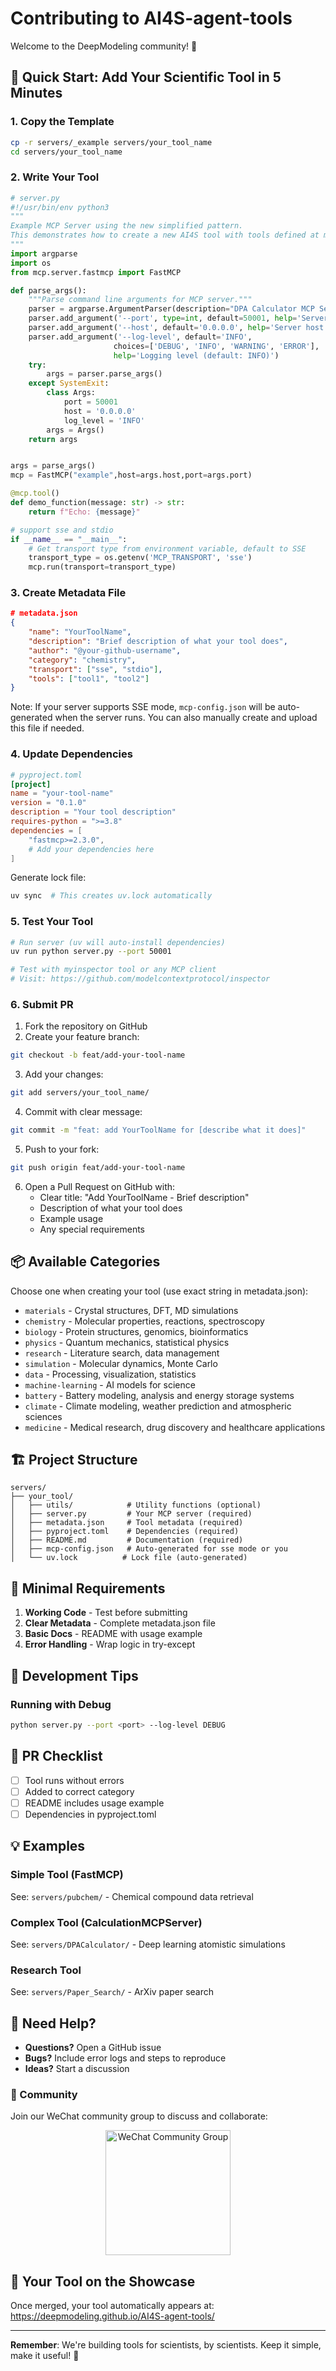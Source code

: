 # Contributing to AI4S-agent-tools

Welcome to the DeepModeling community! 🎉

## 🚀 Quick Start: Add Your Scientific Tool in 5 Minutes

### 1. Copy the Template
```bash
cp -r servers/_example servers/your_tool_name
cd servers/your_tool_name
```
### 2. Write Your Tool
```python
# server.py
#!/usr/bin/env python3
"""
Example MCP Server using the new simplified pattern.
This demonstrates how to create a new AI4S tool with tools defined at module level.
"""
import argparse
import os
from mcp.server.fastmcp import FastMCP

def parse_args():
    """Parse command line arguments for MCP server."""
    parser = argparse.ArgumentParser(description="DPA Calculator MCP Server")
    parser.add_argument('--port', type=int, default=50001, help='Server port (default: 50001)')
    parser.add_argument('--host', default='0.0.0.0', help='Server host (default: 0.0.0.0)')
    parser.add_argument('--log-level', default='INFO', 
                       choices=['DEBUG', 'INFO', 'WARNING', 'ERROR'],
                       help='Logging level (default: INFO)')
    try:
        args = parser.parse_args()
    except SystemExit:
        class Args:
            port = 50001
            host = '0.0.0.0'
            log_level = 'INFO'
        args = Args()
    return args


args = parse_args()
mcp = FastMCP("example",host=args.host,port=args.port)

@mcp.tool()
def demo_function(message: str) -> str:
    return f"Echo: {message}"

# support sse and stdio
if __name__ == "__main__":
    # Get transport type from environment variable, default to SSE
    transport_type = os.getenv('MCP_TRANSPORT', 'sse')
    mcp.run(transport=transport_type)
```

### 3. Create Metadata File
```json
# metadata.json
{
    "name": "YourToolName",
    "description": "Brief description of what your tool does",
    "author": "@your-github-username",
    "category": "chemistry",
    "transport": ["sse", "stdio"],
    "tools": ["tool1", "tool2"]
}
```

Note: If your server supports SSE mode, `mcp-config.json` will be auto-generated when the server runs. You can also manually create and upload this file if needed.

### 4. Update Dependencies
```toml
# pyproject.toml
[project]
name = "your-tool-name"
version = "0.1.0"
description = "Your tool description"
requires-python = ">=3.8"
dependencies = [
    "fastmcp>=2.3.0",
    # Add your dependencies here
]
```

Generate lock file:
```bash
uv sync  # This creates uv.lock automatically
```

### 5. Test Your Tool
```bash
# Run server (uv will auto-install dependencies)
uv run python server.py --port 50001

# Test with myinspector tool or any MCP client
# Visit: https://github.com/modelcontextprotocol/inspector
```

### 6. Submit PR
1. Fork the repository on GitHub
2. Create your feature branch:
```bash
git checkout -b feat/add-your-tool-name
```
3. Add your changes:
```bash
git add servers/your_tool_name/
```
4. Commit with clear message:
```bash
git commit -m "feat: add YourToolName for [describe what it does]"
```
5. Push to your fork:
```bash
git push origin feat/add-your-tool-name
```
6. Open a Pull Request on GitHub with:
   - Clear title: "Add YourToolName - Brief description"
   - Description of what your tool does
   - Example usage
   - Any special requirements

## 📦 Available Categories

Choose one when creating your tool (use exact string in metadata.json):

- `materials` - Crystal structures, DFT, MD simulations
- `chemistry` - Molecular properties, reactions, spectroscopy  
- `biology` - Protein structures, genomics, bioinformatics
- `physics` - Quantum mechanics, statistical physics
- `research` - Literature search, data management
- `simulation` - Molecular dynamics, Monte Carlo
- `data` - Processing, visualization, statistics
- `machine-learning` - AI models for science
- `battery` - Battery modeling, analysis and energy storage systems
- `climate` - Climate modeling, weather prediction and atmospheric sciences
- `medicine` - Medical research, drug discovery and healthcare applications 


## 🏗️ Project Structure

```
servers/
├── your_tool/ 
│   ├── utils/            # Utility functions (optional)
│   ├── server.py         # Your MCP server (required)
│   ├── metadata.json     # Tool metadata (required)
│   ├── pyproject.toml    # Dependencies (required)
│   ├── README.md         # Documentation (required)
│   ├── mcp-config.json   # Auto-generated for sse mode or you
│   └── uv.lock          # Lock file (auto-generated)
```

## 📝 Minimal Requirements

1. **Working Code** - Test before submitting
2. **Clear Metadata** - Complete metadata.json file
3. **Basic Docs** - README with usage example
4. **Error Handling** - Wrap logic in try-except

## 🔧 Development Tips

### Running with Debug
```bash
python server.py --port <port> --log-level DEBUG
```


## 🎯 PR Checklist

- [ ] Tool runs without errors
- [ ] Added to correct category
- [ ] README includes usage example
- [ ] Dependencies in pyproject.toml

## 💡 Examples

### Simple Tool (FastMCP)
See: `servers/pubchem/` - Chemical compound data retrieval

### Complex Tool (CalculationMCPServer)  
See: `servers/DPACalculator/` - Deep learning atomistic simulations

### Research Tool
See: `servers/Paper_Search/` - ArXiv paper search

## 🤝 Need Help?

- **Questions?** Open a GitHub issue
- **Bugs?** Include error logs and steps to reproduce
- **Ideas?** Start a discussion

### 💬 Community

Join our WeChat community group to discuss and collaborate:

<div align="center">
  <img src="data/image.png" alt="WeChat Community Group" width="200">
</div>

## 🌟 Your Tool on the Showcase

Once merged, your tool automatically appears at:
https://deepmodeling.github.io/AI4S-agent-tools/

---

**Remember**: We're building tools for scientists, by scientists. Keep it simple, make it useful! 🔬